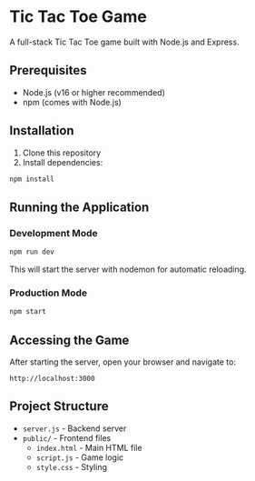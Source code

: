 # Tic Tac Toe Game

A full-stack Tic Tac Toe game built with Node.js and Express.

## Prerequisites
- Node.js (v16 or higher recommended)
- npm (comes with Node.js)

## Installation
1. Clone this repository
2. Install dependencies:
```bash
npm install
```

## Running the Application

### Development Mode
```bash
npm run dev
```
This will start the server with nodemon for automatic reloading.

### Production Mode
```bash
npm start
```

## Accessing the Game
After starting the server, open your browser and navigate to:
```
http://localhost:3000
```

## Project Structure
- `server.js` - Backend server
- `public/` - Frontend files
  - `index.html` - Main HTML file
  - `script.js` - Game logic
  - `style.css` - Styling
